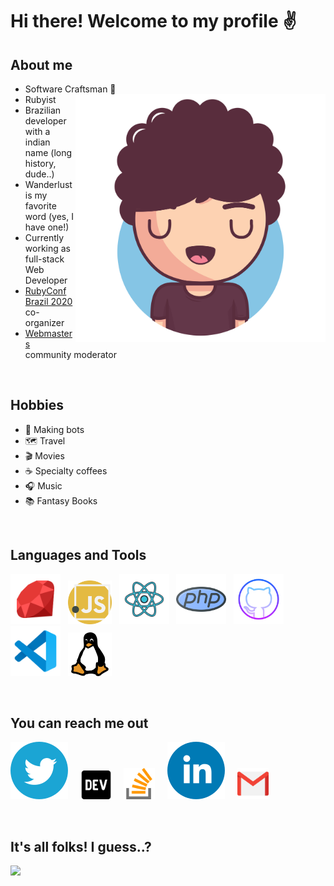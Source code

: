 # Hi there! Welcome to my profile :v:                               

## About me 

* Software Craftsman 📜 <img src="https://github.com/Krsnananda/Krsnananda/raw/master/public/assets/bighead.svg" align="right" width="400">
* Rubyist
* Brazilian developer with a indian name (long history, dude..)
* Wanderlust is my favorite word (yes, I have one!)
* Currently working as full-stack Web Developer
* [RubyConf Brazil 2020](https://online.rubyconf.com.br) co-organizer
* [Webmasters](https://twitter.com/webmasters_devs) community moderator

<br>

## Hobbies

* :robot: Making bots
* 🗺️ Travel 
* :clapper: Movies
* ☕️ Specialty coffees 
* 🎧 Music 
* 📚 Fantasy Books 

<br>

## Languages and Tools

<img src="https://github.com/Krsnananda/Krsnananda/raw/master/public/assets/icons8-ruby-programming-language (1).svg" width="80" alt="Ruby">&nbsp;&nbsp;
<img src="https://github.com/Krsnananda/Krsnananda/raw/master/public/assets/javascript.svg" width="70">&nbsp;&nbsp;
<img src="https://github.com/Krsnananda/Krsnananda/raw/master/public/assets/icons8-react.svg" width="80">&nbsp;&nbsp;
<img src="https://github.com/Krsnananda/Krsnananda/raw/master/public/assets/php.svg" width="80">&nbsp;&nbsp;
<img src="https://github.com/Krsnananda/Krsnananda/raw/master/public/assets/icons8-github.svg" width="80">&nbsp;&nbsp;
<img src="https://github.com/Krsnananda/Krsnananda/raw/master/public/assets/icons8-visual-studio-code-2019.svg" width="80">&nbsp;&nbsp;
<img src="https://github.com/Krsnananda/Krsnananda/raw/master/public/assets/linux.svg" width="70">&nbsp;&nbsp;

<br>

## You can reach me out
  
[![twitter](https://github.com/Krsnananda/Krsnananda/raw/master/public/assets/twitter.svg)](https://twitter.com/thekrsnananda)&nbsp;&nbsp;&nbsp;&nbsp;
[<img src="https://github.com/Krsnananda/Krsnananda/raw/master/public/assets/devto.svg" width="50">](https://dev.to/krsnananda)&nbsp;&nbsp;&nbsp;&nbsp;
[<img src="https://github.com/Krsnananda/Krsnananda/raw/master/public/assets/stack-overflow.svg" width="50">](https://stackoverflow.com/users/11869599/krsnananda?tab=profile)&nbsp;&nbsp;&nbsp;&nbsp;
[![linkedin](https://github.com/Krsnananda/Krsnananda/raw/master/public/assets/linkedin.svg)](https://www.linkedin.com/in/krsnananda-nunes/)&nbsp;&nbsp;&nbsp;&nbsp;
[<img src="https://github.com/Krsnananda/Krsnananda/raw/master/public/assets/gmail.svg" width="50">](mailto:krsnananda@outlook.com?subject=[GitHub]%20Profile%20Contact)&nbsp;&nbsp;&nbsp;&nbsp;

<br>

## It's all folks! I guess..?

<img src="https://github.com/Krsnananda/Krsnananda/raw/master/public/assets/silicon.gif"> 
